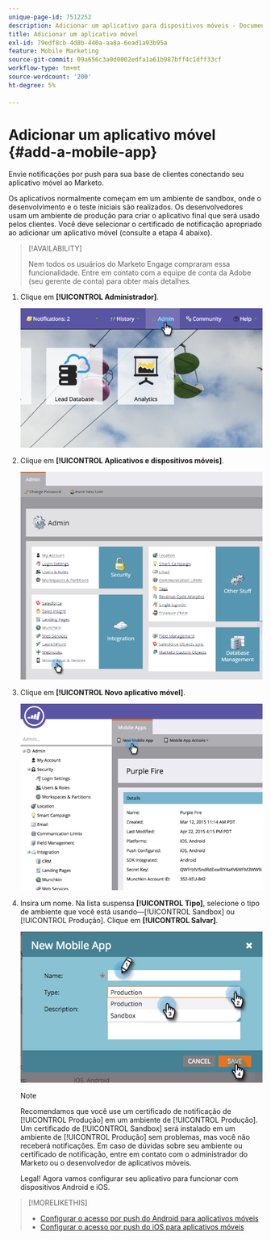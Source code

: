 ```yaml
---
unique-page-id: 7512252
description: Adicionar um aplicativo para dispositivos móveis - Documentação do Marketo - Documentação do produto
title: Adicionar um aplicativo móvel
exl-id: 79edf8cb-4d8b-440a-aa8a-6ead1a93b95a
feature: Mobile Marketing
source-git-commit: 09a656c3a0d0002edfa1a61b987bff4c1dff33cf
workflow-type: tm+mt
source-wordcount: '200'
ht-degree: 5%

---
```


# Adicionar um aplicativo móvel {#add-a-mobile-app}

Envie notificações por push para sua base de clientes conectando seu aplicativo móvel ao Marketo.

Os aplicativos normalmente começam em um ambiente de sandbox, onde o desenvolvimento e o teste iniciais são realizados. Os desenvolvedores usam um ambiente de produção para criar o aplicativo final que será usado pelos clientes. Você deve selecionar o certificado de notificação apropriado ao adicionar um aplicativo móvel (consulte a etapa 4 abaixo).

>[!AVAILABILITY]
>
>
>Nem todos os usuários do Marketo Engage compraram essa funcionalidade. Entre em contato com a equipe de conta da Adobe (seu gerente de conta) para obter mais detalhes.

1. Clique em **[!UICONTROL Administrador]**.

   ![](assets/image2015-4-22-16-3a12-3a32.png)

1. Clique em **[!UICONTROL Aplicativos e dispositivos móveis]**.

   ![](assets/image2016-1-12-15-3a42-3a30.png)

1. Clique em **[!UICONTROL Novo aplicativo móvel]**.

   ![](assets/image2015-4-22-16-3a17-3a15.png)

1. Insira um nome. Na lista suspensa **[!UICONTROL Tipo]**, selecione o tipo de ambiente que você está usando—[!UICONTROL Sandbox] ou [!UICONTROL Produção]. Clique em **[!UICONTROL Salvar]**.

   ![](assets/image2015-11-18-15-3a52-3a15.png)

   >[!NOTE]
   >
   >Recomendamos que você use um certificado de notificação de [!UICONTROL Produção] em um ambiente de [!UICONTROL Produção]. Um certificado de [!UICONTROL Sandbox] será instalado em um ambiente de [!UICONTROL Produção] sem problemas, mas você não receberá notificações. Em caso de dúvidas sobre seu ambiente ou certificado de notificação, entre em contato com o administrador do Marketo ou o desenvolvedor de aplicativos móveis.

   Legal! Agora vamos configurar seu aplicativo para funcionar com dispositivos Android e iOS.

>[!MORELIKETHIS]
>
>* [Configurar o acesso por push do Android para aplicativos móveis](/help/marketo/product-docs/mobile-marketing/admin/configure-mobile-app-android-push-access.md)
>* [Configurar o acesso por push do iOS para aplicativos móveis](/help/marketo/product-docs/mobile-marketing/admin/configure-mobile-app-ios-push-access.md)
